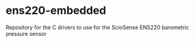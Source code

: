 # ens220-embedded
Repository for the C drivers to use for the ScioSense ENS220 barometric pressure sensor
